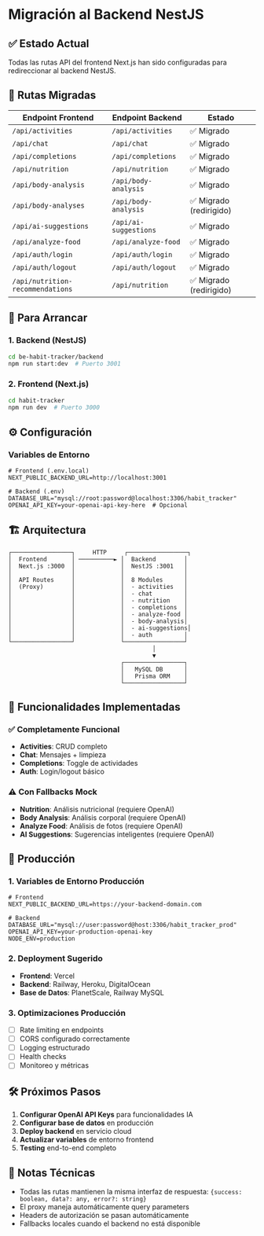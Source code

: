 # Migración al Backend NestJS

## ✅ Estado Actual

Todas las rutas API del frontend Next.js han sido configuradas para redireccionar al backend NestJS.

## 🔄 Rutas Migradas

| Endpoint Frontend                | Endpoint Backend      | Estado                  |
| -------------------------------- | --------------------- | ----------------------- |
| `/api/activities`                | `/api/activities`     | ✅ Migrado              |
| `/api/chat`                      | `/api/chat`           | ✅ Migrado              |
| `/api/completions`               | `/api/completions`    | ✅ Migrado              |
| `/api/nutrition`                 | `/api/nutrition`      | ✅ Migrado              |
| `/api/body-analysis`             | `/api/body-analysis`  | ✅ Migrado              |
| `/api/body-analyses`             | `/api/body-analysis`  | ✅ Migrado (redirigido) |
| `/api/ai-suggestions`            | `/api/ai-suggestions` | ✅ Migrado              |
| `/api/analyze-food`              | `/api/analyze-food`   | ✅ Migrado              |
| `/api/auth/login`                | `/api/auth/login`     | ✅ Migrado              |
| `/api/auth/logout`               | `/api/auth/logout`    | ✅ Migrado              |
| `/api/nutrition-recommendations` | `/api/nutrition`      | ✅ Migrado (redirigido) |

## 🚀 Para Arrancar

### 1. Backend (NestJS)

```bash
cd be-habit-tracker/backend
npm run start:dev  # Puerto 3001
```

### 2. Frontend (Next.js)

```bash
cd habit-tracker
npm run dev  # Puerto 3000
```

## ⚙️ Configuración

### Variables de Entorno

```env
# Frontend (.env.local)
NEXT_PUBLIC_BACKEND_URL=http://localhost:3001

# Backend (.env)
DATABASE_URL="mysql://root:password@localhost:3306/habit_tracker"
OPENAI_API_KEY=your-openai-api-key-here  # Opcional
```

## 🏗️ Arquitectura

```
┌─────────────────┐     HTTP     ┌─────────────────┐
│  Frontend       │ ──────────► │  Backend        │
│  Next.js :3000  │             │  NestJS :3001   │
│                 │             │                 │
│  API Routes     │             │  8 Modules      │
│  (Proxy)        │             │  - activities   │
│                 │             │  - chat         │
│                 │             │  - nutrition    │
│                 │             │  - completions  │
│                 │             │  - analyze-food │
│                 │             │  - body-analysis│
│                 │             │  - ai-suggestions│
│                 │             │  - auth         │
└─────────────────┘             └─────────────────┘
                                         │
                                         ▼
                                ┌─────────────────┐
                                │   MySQL DB      │
                                │   Prisma ORM    │
                                └─────────────────┘
```

## 🔧 Funcionalidades Implementadas

### ✅ Completamente Funcional

- **Activities**: CRUD completo
- **Chat**: Mensajes + limpieza
- **Completions**: Toggle de actividades
- **Auth**: Login/logout básico

### ⚠️ Con Fallbacks Mock

- **Nutrition**: Análisis nutricional (requiere OpenAI)
- **Body Analysis**: Análisis corporal (requiere OpenAI)
- **Analyze Food**: Análisis de fotos (requiere OpenAI)
- **AI Suggestions**: Sugerencias inteligentes (requiere OpenAI)

## 🚀 Producción

### 1. Variables de Entorno Producción

```env
# Frontend
NEXT_PUBLIC_BACKEND_URL=https://your-backend-domain.com

# Backend
DATABASE_URL="mysql://user:password@host:3306/habit_tracker_prod"
OPENAI_API_KEY=your-production-openai-key
NODE_ENV=production
```

### 2. Deployment Sugerido

- **Frontend**: Vercel
- **Backend**: Railway, Heroku, DigitalOcean
- **Base de Datos**: PlanetScale, Railway MySQL

### 3. Optimizaciones Producción

- [ ] Rate limiting en endpoints
- [ ] CORS configurado correctamente
- [ ] Logging estructurado
- [ ] Health checks
- [ ] Monitoreo y métricas

## 🛠️ Próximos Pasos

1. **Configurar OpenAI API Keys** para funcionalidades IA
2. **Configurar base de datos** en producción
3. **Deploy backend** en servicio cloud
4. **Actualizar variables** de entorno frontend
5. **Testing** end-to-end completo

## 📝 Notas Técnicas

- Todas las rutas mantienen la misma interfaz de respuesta: `{success: boolean, data?: any, error?: string}`
- El proxy maneja automáticamente query parameters
- Headers de autorización se pasan automáticamente
- Fallbacks locales cuando el backend no está disponible
